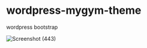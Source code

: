 # wordpress-mygym-theme
 wordpress bootstrap 

![Screenshot (443)](https://github.com/chalitha-pramod/wordpress-mygym-theme/assets/73438443/ba4ee173-5675-45f0-918c-b1b3c6e725ef)
